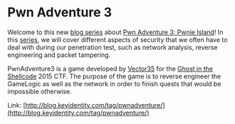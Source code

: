 # Pwn Adventure 3

Welcome to this new [blog series](http://blog.keyidentity.com/tag/pwnadventure/) about [Pwn Adventure 3: Pwnie Island](http://pwnadventure.com/)! In this [series](http://blog.keyidentity.com/tag/pwnadventure/), we will cover different aspects of security that we often have to deal with during our penetration test, such as network analysis, reverse engineering and packet tampering.


PwnAdventure3 is a game developed by [Vector35](https://vector35.com/) for the [Ghost in the Shellcode](http://ghostintheshellcode.com/) 2015 CTF. The purpose of the game is to reverse engineer the GameLogic as well as the network in order to finish quests that would be impossible otherwise.

Link: [http://blog.keyidentity.com/tag/pwnadventure/](http://blog.keyidentity.com/tag/pwnadventure/)
